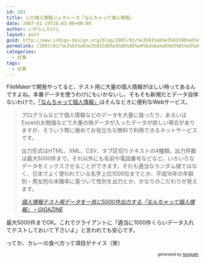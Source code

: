 ```yaml
---
id: 101
title: にせ個人情報ジェネレータ「なんちゃって個人情報」
date: 2007-01-19T16:03:00+00:00
author: いがらしたけし
layout: post
guid: http://www.indigo-design.org/blog/2007/01/%e3%81%ab%e3%81%9b%e5%80%8b%e4%ba%ba%e6%83%85%e5%a0%b1%e3%82%b8%e3%82%a7%e3%83%8d%e3%83%ac%e3%83%bc%e3%82%bf%e3%80%8c%e3%81%aa%e3%82%93%e3%81%a1%e3%82%83%e3%81%a3%e3%81%a6%e5%80%8b%e4%ba%ba%e6%83%85/
permalink: /2007/01/%e3%81%ab%e3%81%9b%e5%80%8b%e4%ba%ba%e6%83%85%e5%a0%b1%e3%82%b8%e3%82%a7%e3%83%8d%e3%83%ac%e3%83%bc%e3%82%bf%e3%80%8c%e3%81%aa%e3%82%93%e3%81%a1%e3%82%83%e3%81%a3%e3%81%a6%e5%80%8b%e4%ba%ba%e6%83%85/
categories:
  - 仕事
tags:
  - 仕事
---
```

FileMakerで開発やってると、テスト用に大量の個人情報がほしい時ってあるんですよね。本番データを使うわけにもいかないし、そもそも新規だとデータ自体ないわけで。[「なんちゃって個人情報」](http://kazina.com/dummy/index.html)はそんなときに便利なWebサービス。
  


> プログラムなどで個人情報などのデータを大量に扱ったり、あるいはExcelのお勉強などで大量の偽データが入ったデータが欲しい場合がありますが、そういう際に極めてお役立ちな無料で利用できるネットサービスです。</p> 
> 
> 出力形式はHTML、XML、CSV、タブ区切りテキストの4種類。出力件数は最大5000件まで。それ以外にも名前や電話番号などなど、いろいろなデータをミックスさせることができます。それも適当なランダム値ではなく、日本でよく使われている名字上位1000位までとか、平成16年の年齢別・男女別の未婚率に基づいて性別を出力とか、かなりのこだわりが見えます。
> 
> <cite><a href="http://gigazine.net/index.php?/news/comments/20070119_dummy_data/">個人情報テスト用データを一気に5000件出力する「なんちゃって個人情報」 &#8211; GIGAZINE</a></cite>

最大5000件までOK。これでクライアントに「適当に1000件くらいデータ入れてテストしておいて下さいよ」と言われても安心です。

ってか、カレーの食べ方って項目がナイス（笑）

<div style="text-align: right;font-size: 10px">
  &nbsp;&nbsp;<span>generated by <a href="http://feedpath.jp">feedpath</a></span>
</div>
